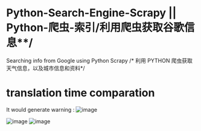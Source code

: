 # Python-Search-Engine-Scrapy || Python-爬虫-索引/利用爬虫获取谷歌信息**/
Searching info from Google using Python Scrapy /* 利用 PYTHON 爬虫获取天气信息，以及城市信息和资料*/
# translation time comparation


It would generate warning :
![image](https://user-images.githubusercontent.com/78581470/139853490-b9d70885-76ca-4262-940b-be9c9e92d5eb.png)

![image](https://user-images.githubusercontent.com/78581470/139837992-1a005f6b-f7cc-4b67-aa3c-d52f43a73c79.png)
![image](https://user-images.githubusercontent.com/78581470/139841241-43e91216-5977-4629-b4fa-740de0272cc1.png)

